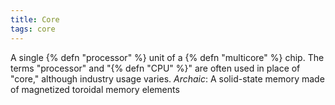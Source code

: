 ```yaml
---
title: Core
tags: core
---
```

A single {% defn "processor" %} unit of a {% defn "multicore" %}
chip. The terms "processor" and "{% defn "CPU" %}"
are often used in place of "core,"
although industry usage varies.
*Archaic*: A solid-state memory made of
magnetized toroidal memory elements